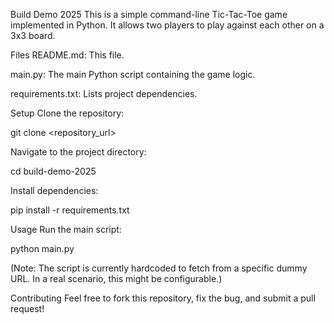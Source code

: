 Build Demo 2025
This is a simple command-line Tic-Tac-Toe game implemented in Python. It allows two players to play against each other on a 3x3 board.

Files
README.md: This file.

main.py: The main Python script containing the game logic.

requirements.txt: Lists project dependencies.

Setup
Clone the repository:

git clone <repository_url>

Navigate to the project directory:

cd build-demo-2025

Install dependencies:

pip install -r requirements.txt

Usage
Run the main script:

python main.py

(Note: The script is currently hardcoded to fetch from a specific dummy URL. In a real scenario, this might be configurable.)

Contributing
Feel free to fork this repository, fix the bug, and submit a pull request!
